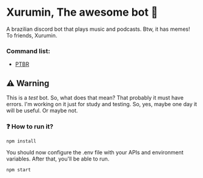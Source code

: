 # Xurumin, The awesome bot 🎵
A brazilian discord bot that plays music and podcasts. Btw, it has memes! To friends, Xurumin.

### Command list:
 - [PTBR](/help/COMMANDS.ptbr.md)

## ⚠️ Warning
This is a *test* bot. So, what does that mean? That probably it must have errors. I'm working on it just for study and testing. So, yes, maybe one day it will be useful. Or maybe not.

### ❓ How to run it?
```
npm install
```
You should now configure the .env file with your APIs and environment variables.
After that, you'll be able to run.
```
npm start
```
